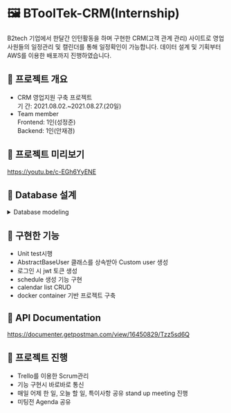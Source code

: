 # 🖼 BToolTek-CRM(Internship)
B2tech 기업에서 한달간 인턴활동을 하며 구현한 CRM(고객 관계 관리) 사이트로 영업사원들의 일정관리 및 캘린더를 통해 일정확인이 가능합니다. 데이터 설계 및 기획부터 AWS를 이용한 배포까지 진행하였습니다.

## 📍 프로젝트 개요
- CRM 영업지원 구축 프로젝트  
기 간: 2021.08.02.~2021.08.27.(20일)  
- Team member  
Frontend: 1인(성정준)  
Backend: 1인(안재경)  

## 📍 프로젝트 미리보기
https://youtu.be/c-EGh6YyENE

## 📍 Database 설계
<details>
<summary>Database modeling</summary>
<div markdown="2">      

![image](https://user-images.githubusercontent.com/74139727/133129746-d9c7e427-9b13-4e91-b0b4-4486b1132c86.png)

</div>
</details>

## 📍 구현한 기능
- Unit test시행
- AbstractBaseUser 클래스를 상속받아 Custom user 생성
- 로그인 시 jwt 토큰 생성
- schedule 생성 기능 구현
- calendar list CRUD
- docker container 기반 프로젝트 구축

## 📍 API Documentation
https://documenter.getpostman.com/view/16450829/Tzz5sd6Q

## 📍 프로젝트 진행
- Trello를 이용한 Scrum관리 
- 기능 구현시 바로바로 통신  
- 매일 어제 한 일, 오늘 할 일, 특이사항 공유 stand up meeting 진행  
- 미팅전 Agenda 공유  
